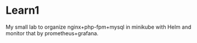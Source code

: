 # Learn1
My small lab to organize nginx+php-fpm+mysql in minikube with Helm and monitor that by prometheus+grafana.
